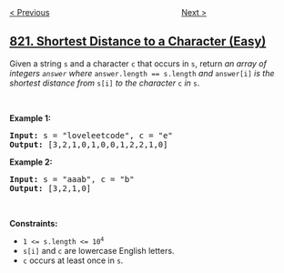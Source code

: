 <!--|This file generated by command(leetcode description); DO NOT EDIT.    |-->
<!--+----------------------------------------------------------------------+-->
<!--|@author    openset <openset.wang@gmail.com>                           |-->
<!--|@link      https://github.com/openset                                 |-->
<!--|@home      https://github.com/openset/leetcode                        |-->
<!--+----------------------------------------------------------------------+-->

[< Previous](../short-encoding-of-words "Short Encoding of Words")
　　　　　　　　　　　　　　　　
[Next >](../card-flipping-game "Card Flipping Game")

## [821. Shortest Distance to a Character (Easy)](https://leetcode.com/problems/shortest-distance-to-a-character "字符的最短距离")

<p>Given a string <code>s</code> and a character <code>c</code> that occurs in <code>s</code>, return <em>an array of integers <code>answer</code> where</em> <code>answer.length == s.length</code> <em>and</em> <code>answer[i]</code> <em>is the shortest distance from</em> <code>s[i]</code> <em>to the character</em> <code>c</code> <em>in</em> <code>s</code>.</p>

<p>&nbsp;</p>
<p><strong>Example 1:</strong></p>
<pre><strong>Input:</strong> s = "loveleetcode", c = "e"
<strong>Output:</strong> [3,2,1,0,1,0,0,1,2,2,1,0]
</pre><p><strong>Example 2:</strong></p>
<pre><strong>Input:</strong> s = "aaab", c = "b"
<strong>Output:</strong> [3,2,1,0]
</pre>
<p>&nbsp;</p>
<p><strong>Constraints:</strong></p>

<ul>
	<li><code>1 &lt;= s.length &lt;= 10<sup>4</sup></code></li>
	<li><code>s[i]</code> and <code>c</code> are lowercase English letters.</li>
	<li><code>c</code> occurs at least once in <code>s</code>.</li>
</ul>
